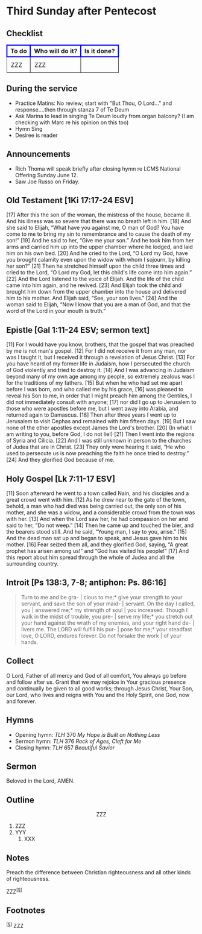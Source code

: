 <head>
<meta charset="utf-8">
<style>
th { text-align: center; font-weight: bold; vertical-align: baseline; border: 3px solid blue; }
td { border: 1px solid black; padding: 10px; }
.h { visibility: hidden; }
</style>
<title>sermon</title>
</head>

# Third Sunday after Pentecost

## Checklist

<table>
<tr>
<th>To do</th><th>Who will do it?</th><th>Is it done?</th>
</tr>
<tr>
<td>ZZZ</td><td>ZZZ</td><td></td>
</tr>
</table>

## During the service

* Practice Matins: No review; start with "But Thou, O Lord..." and response....then through stanza 7 of Te Deum
* Ask Marina to lead in singing Te Deum loudly from organ balcony? (I am checking with Marc re his opinion on this too)
* Hymn Sing
* Desiree is reader

## Announcements

* Rich Thoma will speak briefly after closing hymn re LCMS National Offering Sunday June 12.
* Saw Joe Russo on Friday.

## Old Testament [1Ki 17:17-24 ESV]
	
[17] After this the son of the woman, the mistress of the house, became ill. And his illness was so severe that there was no breath left in him. [18] And she said to Elijah, “What have you against me, O man of God? You have come to me to bring my sin to remembrance and to cause the death of my son!” [19] And he said to her, “Give me your son.” And he took him from her arms and carried him up into the upper chamber where he lodged, and laid him on his own bed. [20] And he cried to the Lord, “O Lord my God, have you brought calamity even upon the widow with whom I sojourn, by killing her son?” [21] Then he stretched himself upon the child three times and cried to the Lord, “O Lord my God, let this child's life come into him again.” [22] And the Lord listened to the voice of Elijah. And the life of the child came into him again, and he revived. [23] And Elijah took the child and brought him down from the upper chamber into the house and delivered him to his mother. And Elijah said, “See, your son lives.” [24] And the woman said to Elijah, “Now I know that you are a man of God, and that the word of the Lord in your mouth is truth.”
	
## Epistle [Gal 1:11-24 ESV; sermon text]

[11] For I would have you know, brothers, that the gospel that was preached by me is not man's gospel. [12] For I did not receive it from any man, nor was I taught it, but I received it through a revelation of Jesus Christ. [13] For you have heard of my former life in Judaism, how I persecuted the church of God violently and tried to destroy it. [14] And I was advancing in Judaism beyond many of my own age among my people, so extremely zealous was I for the traditions of my fathers. [15] But when he who had set me apart before I was born, and who called me by his grace, [16] was pleased to reveal his Son to me, in order that I might preach him among the Gentiles, I did not immediately consult with anyone; [17] nor did I go up to Jerusalem to those who were apostles before me, but I went away into Arabia, and returned again to Damascus.
[18] Then after three years I went up to Jerusalem to visit Cephas and remained with him fifteen days. [19] But I saw none of the other apostles except James the Lord's brother. [20] (In what I am writing to you, before God, I do not lie!) [21] Then I went into the regions of Syria and Cilicia. [22] And I was still unknown in person to the churches of Judea that are in Christ. [23] They only were hearing it said, “He who used to persecute us is now preaching the faith he once tried to destroy.” [24] And they glorified God because of me.

## Holy Gospel [Lk 7:11-17 ESV]

[11] Soon afterward he went to a town called Nain, and his disciples and a great crowd went with him. [12] As he drew near to the gate of the town, behold, a man who had died was being carried out, the only son of his mother, and she was a widow, and a considerable crowd from the town was with her. [13] And when the Lord saw her, he had compassion on her and said to her, “Do not weep.” [14] Then he came up and touched the bier, and the bearers stood still. And he said, “Young man, I say to you, arise.” [15] And the dead man sat up and began to speak, and Jesus gave him to his mother. [16] Fear seized them all, and they glorified God, saying, “A great prophet has arisen among us!” and “God has visited his people!” [17] And this report about him spread through the whole of Judea and all the surrounding country.


## Introit [Ps 138:3, 7-8; antiphon: Ps. 86:16]

> Turn to me and be gra- | cious to me;*
> give your strength to your servant, and save the son of your maid- | servant.
> On the day I called, you | answered me;*
> my strength of soul | you increased.
> Though I walk in the midst of trouble, you pre- | serve my life;*
> you stretch out your hand against the wrath of my enemies, and your right hand de- | livers me.
> The LORD will fulfill his pur- | pose for me;*
> your steadfast love, O LORD, endures forever. Do not forsake the work | of your hands.


## Collect

O Lord, Father of all mercy and God of all comfort, You always go before and follow after us. Grant that we may rejoice in Your gracious presence and continually be given to all good works; through Jesus Christ, Your Son, our Lord, who lives and reigns with You and the Holy Spirit, one God, now and forever.

## Hymns

* Opening hymn: _TLH_ 370 _My Hope is Built on Nothing Less_
* Sermon hymn: _TLH_ 376 _Rock of Ages, Cleft for Me_
* Closing hymn: _TLH_ 657 _Beautiful Savior_

## Sermon

Beloved in the Lord, AMEN.

## Outline

<center>ZZZ</center>

1. ZZZ
1. YYY
    1. XXX

## Notes

Preach the difference between Christian righteousness and all other kinds of righteousness.

ZZZ<sup>[<a name="id0002" href="#ftn.id0002">§</a>]</sup>

## Footnotes

<sup>[<a name="ftn.id0002" href="#id0002">§</a>]</sup>
ZZZ
